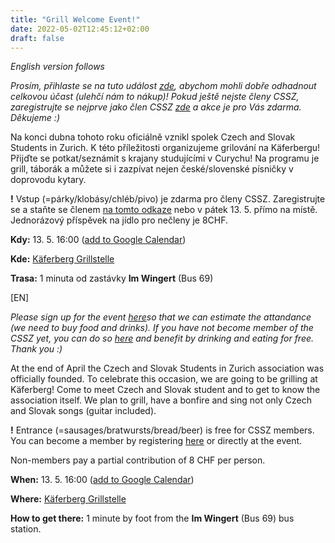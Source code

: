 ```yaml
---
title: "Grill Welcome Event!"
date: 2022-05-02T12:45:12+02:00
draft: false
---
```


_English version follows_
 
_Prosím, přihlaste se na tuto událost [zde](https://forms.gle/uJ8F6GE1woBxnx1f7), abychom mohli dobře odhadnout celkovou účast (ulehčí nám to nákup)! Pokud ještě nejste členy CSSZ, zaregistrujte se nejprve jako člen CSSZ [zde](https://forms.gle/qn6sZEmELCgtTSSr5) a akce je pro Vás zdarma. Děkujeme :)_
 
Na konci dubna tohoto roku oficiálně vznikl spolek Czech and Slovak Students in Zurich. K této příležitosti organizujeme grilování na Käferbergu! Přijďte se potkat/seznámit s krajany studujícími v Curychu! Na programu je grill, táborák a můžete si i zazpívat nejen české/slovenské písničky v doprovodu kytary.

**!** Vstup (=párky/klobásy/chléb/pivo) je zdarma pro členy CSSZ. Zaregistrujte se a staňte se členem [na tomto odkaze](https://forms.gle/qn6sZEmELCgtTSSr5) nebo v pátek 13. 5. přímo na místě. Jednorázový příspěvek na jídlo pro nečleny je 8CHF.

**Kdy:** 13. 5. 16:00 ([add to Google Calendar](https://calendar.google.com/event?action=TEMPLATE&tmeid=MnQxc3MybjVnNmtzOGtndWlydW5uZzkxam4gbWlja28uanVyYWo2NEBt&tmsrc=micko.juraj64%40gmail.com))

**Kde:** [Käferberg Grillstelle](https://www.google.cz/maps/place/Grillstell+mit+Rost+und+Wiitsicht/@47.4017454,8.5088289,813m/data=!3m1!1e3!4m5!3m4!1s0x47900bf1d1599e21:0x120905caab0befa3!8m2!3d47.4017454!4d8.5104489)

**Trasa:** 1 minuta od zastávky **Im Wingert** (Bus 69)

\[EN\]

_Please sign up for the event [here](https://forms.gle/uJ8F6GE1woBxnx1f7)so that we can estimate the attandance (we need to buy food and drinks). If you have not become member of the CSSZ yet, you can do so [here](https://forms.gle/qn6sZEmELCgtTSSr5) and benefit by drinking and eating for free. Thank you :)_

At the end of April the Czech and Slovak Students in Zurich association was officially founded. To celebrate this occasion, we are going to be grilling at Käferberg! Come to meet Czech and Slovak student and to get to know the association itself. We plan to grill, have a bonfire and sing not only Czech and Slovak songs (guitar included).

**!** Entrance (=sausages/bratwursts/bread/beer) is free for CSSZ members. You can become a member by registering [here](https://forms.gle/qn6sZEmELCgtTSSr5) or directly at the event.

Non-members pay a partial contribution of 8 CHF per person.

**When:** 13. 5. 16:00 ([add to Google Calendar](https://calendar.google.com/event?action=TEMPLATE&tmeid=MnQxc3MybjVnNmtzOGtndWlydW5uZzkxam4gbWlja28uanVyYWo2NEBt&tmsrc=micko.juraj64%40gmail.com))

**Where:** [Käferberg Grillstelle](https://www.google.cz/maps/place/Grillstell+mit+Rost+und+Wiitsicht/@47.4017454,8.5088289,813m/data=!3m1!1e3!4m5!3m4!1s0x47900bf1d1599e21:0x120905caab0befa3!8m2!3d47.4017454!4d8.5104489)

**How to get there:** 1 minute by foot from the **Im Wingert** (Bus 69) bus station.
